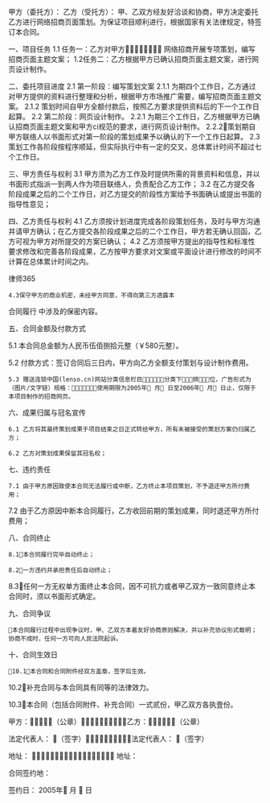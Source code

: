 
 甲方（委托方）： 
乙方（受托方）：
甲、乙双方经友好洽谈和协商，甲方决定委托乙方进行网络招商页面策划。为保证项目顺利进行，根据国家有关法律规定，特签订本合同。

一、项目任务
1.1 任务一：乙方对甲方 网络招商开展专项策划，编写招商页面主题文案；
1.2任务二：乙方根据甲方已确认招商页面主题文案，进行网页设计制作。

二、委托项目进度
    2.1 第一阶段：编写策划文案
2.1.1 为期四个工作日，乙方通过对甲方提供的资料进行整理和分析，根据甲方市场推广需要，编写招商页面主题文案。
2.1.2 策划时间自甲方全额付款后，按照乙方要求提供资料后的下一个工作日起算。
2.2 第二阶段：网页设计制作。
2.2.1  为期三个工作日，乙方根据甲方已确认招商页面主题文案和甲方ci规范的要求，进行网页设计制作。
2.2.2策划期自甲方联络人以书面形式对第一阶段的策划成果予以确认的下一个工作日起算。
2.3 策划工作各阶段按程序顺延，但实际执行中有一定的交叉，总体累计时间不超过七个工作日。

三、甲方责任与权利
    3.1  甲方须为乙方工作及时提供所需的背景资料和信息，并以书面形式指派一到两人作为项目联络人，负责配合乙方工作；
    3.2 在乙方提交各阶段成果之后的二个工作日，对乙方提交的阶段性方案给予书面确认或提出书面的指导性意见；
  
四、乙方责任与权利
4.1 乙方须按计划进度完成各阶段策划任务，及时与甲方沟通并请甲方确认；在乙方提交各阶段成果之后的二个工作日，甲方若无确认回函，乙方可视为甲方对所提交的方案已确认；
    4.2 乙方须按甲方提出的指导性和标准性要求修改和完善各阶段成果，乙方按甲方要求对文案或平面设计进行修改的时间不计算在总体累计时间之内。




 
律师365






    4.3保守甲方的商业机密，未经甲方同意，不得向第三方透露本

合同履行
中涉及的保密内容。



五、合同金额及付款方式

5.1 本合同总金额为人民币伍佰捌拾元整（￥580元整）。

5.2 付款方式：签订合同后三日内，甲方向乙方全额支付策划与设计制作费用。

    5.3 赠送连锁中国(lenso.cn)网站分类信息栏目分类下排位，广告形式为（图片/文字链）规格：；使用期限为2005年 月 日至2006年 月 日止，仅限于本项目制作的招商网页。



六、成果归属与冠名宣传

    6.1 乙方将其最终策划成果于项目结束之日正式转给甲方，所有未被接受的策划方案仍归属乙方；

    6.2 乙方对策划成果保留其冠名权；



七、违约责任

    7.1 由于甲方原因致使本合同无法履行或中断，乙方终止本项目策划，不予退还甲方所付费用；

7.2  由于乙方原因中断本合同履行，乙方收回前期的策划成果，同时退还甲方所付费用；



八、合同终止

    8.1本合同履行完毕自动终止； 

    8.2一方违约并承担责任后自动终止；

 8.3任何一方无权单方面终止本合同，因不可抗力或者甲乙双方一致同意终止本合同时，须以书面形式确定。 



九、合同争议

    本合同履行过程中出现争议时，甲、乙双方本着友好协商原则解决，并以补充协议形式载明；协商不成时，任何一方可向人民法院起诉。



十、合同生效日

    10.1本合同和合同附件经双方盖章，签字后生效。 

10.2补充合同与本合同具有同等的法律效力。

10.3本合同（包括合同附件、补充合同）一式贰份，甲乙双方各执壹份。



甲方：（公章）乙方：（公章）

法定代表人：    （签字）法定代表人：    （签字）

地址：    地址：

合同签约地：

签约日： 2005年 月    日 

 


 

 
 
 
 
 
  


  
 

  


  


  
 
 
 
 

